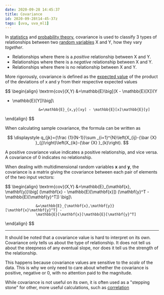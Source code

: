```yaml
---
date: 2020-09-28 14:45:37
title: Covariance
id: 2020-09-28t14-45-37z
tags: [uva, uva_ml1]
---
```


In [statistics](2020-09-14t14-24-41z.md) and
[probability theory](./2021-09-09t11-36-51z.md), covariance is used to classify
3 types of relationships between two
[random variables](./2021-09-09t11-46-21z.md) X and Y, how they vary _together_.

- Relationships where there is a _positive_ relationship between X and Y.
- Relationships where there is a _negative_ relationship between X and Y.
- Relationships where there is no relationship between X and Y.

More rigorously, covariance is defined as the
[expected value](./2021-09-11t12-11-20z.md) of the product of the deviations of
x and y from their respective expected values

$$
\begin{align}
\textrm{cov}(X,Y) &=\mathbb{E}\big[(X - \mathbb{E}[X])(Y
- \mathbb{E}[Y])\big]\\

                  &=\mathbb{E}_{x,y}[xy] - \mathbb{E}[x]\mathbb{E}[y]
\end{align}
$$

When calculating sample covariance, the formula can be written as

$$
\displaystyle q_{jk}={\frac {1}{N-1}}\sum _{i=1}^{N}\left(X_{ij}-{\bar
{X} }_{j}\right)\left(X_{ik}-{\bar {X} }_{k}\right).
$$

A positive covariance value indicates a positive relationship, and vice versa. A
covariance of 0 indicates no relationship.

When dealing with multidimensional random variables $\mathbf{x}$ and
$\mathbf{y}$, the covariance is a matrix giving the covariance between each
pair of elements of the two input vectors:

$$
\begin{align}
\textrm{cov}(X,Y) &=\mathbb{E}_{\mathbf{x}, \mathbf{y}}\big[
  (\mathbf{x} - \mathbb{E}[\mathbf{x}])
  (\mathbf{y}^T - \mathbb{E}[\mathbf{y}^T])
  \big]\\

                  &=\mathbb{E}_{\mathbf{x},\mathbf{y}}[\mathbf{x}\mathbf{y}^T] -
                  \mathbb{E}[\mathbf{x}]\mathbb{E}[\mathbf{y}^T]
\end{align}
$$

---

It should be noted that a covariance value is hard to interpret on its own.
Covariance only tells us about the type of relationship. It does not tell us
about the steepness of any eventual slope, nor does it tell us the strength of
the relationship.

This happens because covariance values are sensitive to the _scale_ of the data.
This is why we only need to care about whether the covariance is positive,
negative or 0, with no attention paid to the magnitude.

While covariance is not useful on its own, it is often used as a "stepping
stone" for other, more useful calculations, such as
[correlation](./2020-09-28t14-34-27z.md)
